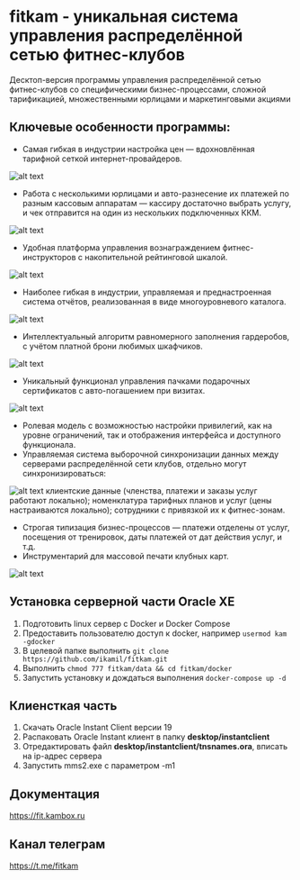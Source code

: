 # fitkam - уникальная система управления распределённой сетью фитнес-клубов

Десктоп-версия программы управления распределённой сетью фитнес-клубов со специфическими бизнес-процессами, сложной тарификацией, множественными юрлицами и маркетинговыми акциями

## Ключевые особенности программы:
- Самая гибкая в индустрии настройка цен — вдохновлённая тарифной сеткой интернет-провайдеров.

![alt text](https://fit.kambox.ru/wp-content/uploads/2015/04/serv-cost.png)
- Работа с несколькими юрлицами и авто-разнесение их платежей по разным кассовым аппаратам — кассиру достаточно выбрать услугу, и чек отправится на один из нескольких подключенных ККМ.

![alt text](http://help.planeta.fitness/wp-content/uploads/2015/11/cachregchoose1.png)
- Удобная платформа управления вознаграждением фитнес-инструкторов с накопительной рейтинговой шкалой.

![alt text](https://fit.kambox.ru/wp-content/uploads/2023/10/image.png)
- Наиболее гибкая в индустрии, управляемая и преднастроенная система отчётов, реализованная в виде многоуровневого каталога.

![alt text](https://fit.kambox.ru/wp-content/uploads/2023/10/image-1.png)
- Интеллектуальный алгоритм равномерного заполнения гардеробов, с учётом платной брони любимых шкафчиков.

![alt text](https://fit.kambox.ru/wp-content/uploads/2023/10/image-2.png)
- Уникальный функционал управления пачками подарочных сертификатов с авто-погашением при визитах.

![alt text](https://fit.kambox.ru/wp-content/uploads/2023/10/image-3.png)
- Ролевая модель с возможностью настройки привилегий, как на уровне ограничений, так и отображения интерфейса и доступного функционала.
- Управляемая система выборочной синхронизации данных между серверами распределённой сети клубов, отдельно могут синхронизироваться:

![alt text](http://help.planeta.fitness/wp-content/uploads/2016/01/perlica.png)
клиентские данные (членства, платежи и заказы услуг работают локально);
номенклатура тарифных планов и услуг (цены настраиваются локально);
сотрудники с привязкой их к фитнес-зонам.
- Строгая типизация бизнес-процессов — платежи отделены от услуг, посещения от тренировок, даты платежей от дат действия услуг, и т.д.
- Инструментарий для массовой печати клубных карт.

![alt text](https://fit.kambox.ru/wp-content/uploads/2023/10/image-4.png)

## Установка серверной части Oracle XE
1. Подготовить linux сервер с Docker и Docker Compose
2. Предоставить пользователю доступ к docker, например `usermod kam -gdocker`
3. В целевой папке выполнить `git clone https://github.com/ikamil/fitkam.git`
4. Выполнить `chmod 777 fitkam/data && cd fitkam/docker`
5. Запустить установку и дождаться выполнения `docker-compose up -d`

## Клиенсткая часть
1. Скачать Oracle Instant Client версии 19
2. Распаковать Oracle Instant клиент в папку **desktop/instantclient**
3. Отредактировать файл **desktop/instantclient/tnsnames.ora**, вписать на ip-адрес сервера
4. Запустить mms2.exe с параметром -m1

## Документация
https://fit.kambox.ru

## Канал телеграм
https://t.me/fitkam
